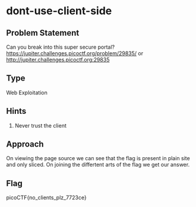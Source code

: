 # dont-use-client-side

## Problem Statement

Can you break into this super secure portal? https://jupiter.challenges.picoctf.org/problem/29835/ or http://jupiter.challenges.picoctf.org:29835

## Type

Web Exploitation

## Hints

1. Never trust the client

## Approach

On viewing the page source we can see that the flag is present in plain site and only sliced. On joining the differtent arts of the flag we get our answer.

## Flag

picoCTF{no_clients_plz_7723ce}